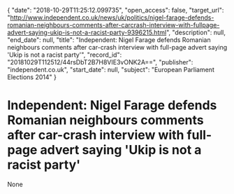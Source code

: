 {
  "date": "2018-10-29T11:25:12.099735", 
  "open_access": false, 
  "target_url": "http://www.independent.co.uk/news/uk/politics/nigel-farage-defends-romanian-neighbours-comments-after-carcrash-interview-with-fullpage-advert-saying-ukip-is-not-a-racist-party-9396215.html", 
  "description": null, 
  "end_date": null, 
  "title": "Independent:  Nigel Farage defends Romanian neighbours comments after car-crash interview with full-page advert saying 'Ukip is not a racist party'", 
  "record_id": "20181029T112512/44rsDbT2B7H8VIE3vONK2A==", 
  "publisher": "independent.co.uk", 
  "start_date": null, 
  "subject": "European Parliament Elections 2014"
}

# Independent:  Nigel Farage defends Romanian neighbours comments after car-crash interview with full-page advert saying 'Ukip is not a racist party'

None